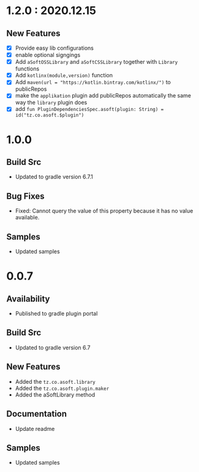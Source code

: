 # 1.2.0 : 2020.12.15
## New Features
- [x] Provide easy lib configurations
- [x] enable optional signgings
- [x] Add `aSoftOSSLibrary` and `aSoftCSSLibrary` together with `Library` functions
- [x] Add `kotlinx(module,version)` function
- [x] Add `maven(url = "https://kotlin.bintray.com/kotlinx/")` to publicRepos
- [x] make the `applikation` plugin add publicRepos automatically the same way the `library` plugin does
- [x] add `fun PluginDependenciesSpec.asoft(plugin: String) = id("tz.co.asoft.$plugin")`

# 1.0.0
## Build Src
- Updated to gradle version 6.7.1

## Bug Fixes
- Fixed: Cannot query the value of this property because it has no value available.

## Samples
- Updated samples

# 0.0.7
## Availability
- Published to gradle plugin portal

## Build Src
- Updated to gradle version 6.7

## New Features
- Added the `tz.co.asoft.library`
- Added the `tz.co.asoft.plugin.maker`
- Added the aSoftLibrary method

## Documentation
- Update readme

## Samples
- Updated samples